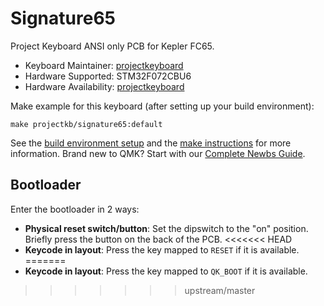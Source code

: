 # Signature65

Project Keyboard ANSI only PCB for Kepler FC65. 

* Keyboard Maintainer: [projectkeyboard](https://github.com/projectkeyboard)
* Hardware Supported: STM32F072CBU6
* Hardware Availability: [projectkeyboard](https://store.projectkeyboard.com/)

Make example for this keyboard (after setting up your build environment):

    make projectkb/signature65:default

See the [build environment setup](https://docs.qmk.fm/#/getting_started_build_tools) and the [make instructions](https://docs.qmk.fm/#/getting_started_make_guide) for more information. Brand new to QMK? Start with our [Complete Newbs Guide](https://docs.qmk.fm/#/newbs).

## Bootloader

Enter the bootloader in 2 ways:

* **Physical reset switch/button**: Set the dipswitch to the "on" position. Briefly press the button on the back of the PCB. 
<<<<<<< HEAD
* **Keycode in layout**: Press the key mapped to `RESET` if it is available.
=======
* **Keycode in layout**: Press the key mapped to `QK_BOOT` if it is available.
>>>>>>> upstream/master
